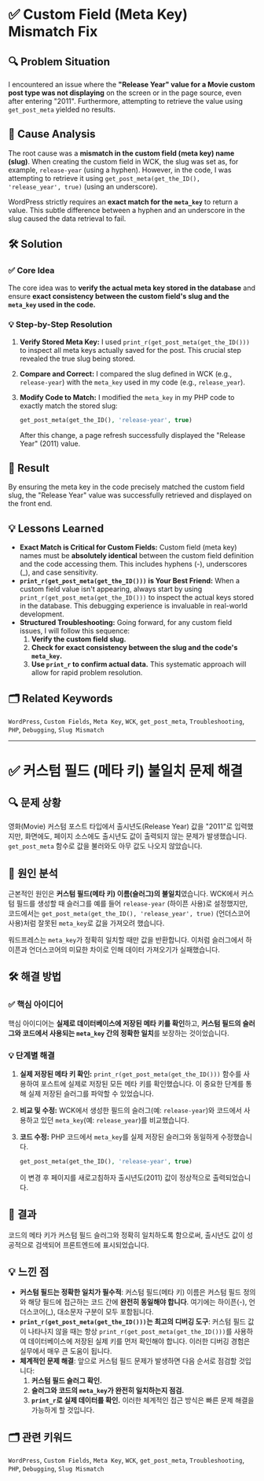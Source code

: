 # ✅ Custom Field (Meta Key) Mismatch Fix

## 🔍 Problem Situation

I encountered an issue where the **"Release Year" value for a Movie custom post type was not displaying** on the screen or in the page source, even after entering "2011". Furthermore, attempting to retrieve the value using `get_post_meta` yielded no results.

## 📌 Cause Analysis

The root cause was a **mismatch in the custom field (meta key) name (slug)**. When creating the custom field in WCK, the slug was set as, for example, `release-year` (using a hyphen). However, in the code, I was attempting to retrieve it using `get_post_meta(get_the_ID(), 'release_year', true)` (using an underscore).

WordPress strictly requires an **exact match for the `meta_key`** to return a value. This subtle difference between a hyphen and an underscore in the slug caused the data retrieval to fail.

## 🛠 Solution

### ✅ Core Idea

The core idea was to **verify the actual meta key stored in the database** and ensure **exact consistency between the custom field's slug and the `meta_key` used in the code.**

### 💡 Step-by-Step Resolution

1.  **Verify Stored Meta Key:** I used `print_r(get_post_meta(get_the_ID()))` to inspect all meta keys actually saved for the post. This crucial step revealed the true slug being stored.
    
2.  **Compare and Correct:** I compared the slug defined in WCK (e.g., `release-year`) with the `meta_key` used in my code (e.g., `release_year`).
    
3.  **Modify Code to Match:** I modified the `meta_key` in my PHP code to exactly match the stored slug:
    
    ```php
    get_post_meta(get_the_ID(), 'release-year', true)
    
    ```
    
    After this change, a page refresh successfully displayed the "Release Year" (2011) value.
    

## 🎯 Result

By ensuring the meta key in the code precisely matched the custom field slug, the "Release Year" value was successfully retrieved and displayed on the front end.

## 💡 Lessons Learned

-   **Exact Match is Critical for Custom Fields:** Custom field (meta key) names must be **absolutely identical** between the custom field definition and the code accessing them. This includes hyphens (-), underscores (_), and case sensitivity.
-   **`print_r(get_post_meta(get_the_ID()))` is Your Best Friend:** When a custom field value isn't appearing, always start by using `print_r(get_post_meta(get_the_ID()))` to inspect the actual keys stored in the database. This debugging experience is invaluable in real-world development.
-   **Structured Troubleshooting:** Going forward, for any custom field issues, I will follow this sequence:
    1.  **Verify the custom field slug.**
    2.  **Check for exact consistency between the slug and the code's `meta_key`.**
    3.  **Use `print_r` to confirm actual data.** This systematic approach will allow for rapid problem resolution.

## 🗂️ Related Keywords

`WordPress`, `Custom Fields`, `Meta Key`, `WCK`, `get_post_meta`, `Troubleshooting`, `PHP`, `Debugging`, `Slug Mismatch`

----------

# ✅ 커스텀 필드 (메타 키) 불일치 문제 해결

## 🔍 문제 상황

영화(Movie) 커스텀 포스트 타입에서 출시년도(Release Year) 값을 "2011"로 입력했지만, 화면에도, 페이지 소스에도 출시년도 값이 출력되지 않는 문제가 발생했습니다. `get_post_meta` 함수로 값을 불러와도 아무 값도 나오지 않았습니다.

## 📌 원인 분석

근본적인 원인은 **커스텀 필드(메타 키) 이름(슬러그)의 불일치**였습니다. WCK에서 커스텀 필드를 생성할 때 슬러그를 예를 들어 `release-year` (하이픈 사용)로 설정했지만, 코드에서는 `get_post_meta(get_the_ID(), 'release_year', true)` (언더스코어 사용)처럼 잘못된 `meta_key`로 값을 가져오려 했습니다.

워드프레스는 `meta_key`가 정확히 일치할 때만 값을 반환합니다. 이처럼 슬러그에서 하이픈과 언더스코어의 미묘한 차이로 인해 데이터 가져오기가 실패했습니다.

## 🛠 해결 방법

### ✅ 핵심 아이디어

핵심 아이디어는 **실제로 데이터베이스에 저장된 메타 키를 확인**하고, **커스텀 필드의 슬러그와 코드에서 사용되는 `meta_key` 간의 정확한 일치**를 보장하는 것이었습니다.

### 💡 단계별 해결

1.  **실제 저장된 메타 키 확인:** `print_r(get_post_meta(get_the_ID()))` 함수를 사용하여 포스트에 실제로 저장된 모든 메타 키를 확인했습니다. 이 중요한 단계를 통해 실제 저장된 슬러그를 파악할 수 있었습니다.
    
2.  **비교 및 수정:** WCK에서 생성한 필드의 슬러그(예: `release-year`)와 코드에서 사용하고 있던 `meta_key`(예: `release_year`)를 비교했습니다.
    
3.  **코드 수정:** PHP 코드에서 `meta_key`를 실제 저장된 슬러그와 동일하게 수정했습니다.
    ```php
    get_post_meta(get_the_ID(), 'release-year', true)
    
    ```
    
    이 변경 후 페이지를 새로고침하자 출시년도(2011) 값이 정상적으로 출력되었습니다.
    

## 🎯 결과

코드의 메타 키가 커스텀 필드 슬러그와 정확히 일치하도록 함으로써, 출시년도 값이 성공적으로 검색되어 프론트엔드에 표시되었습니다.

## 💡 느낀 점

-   **커스텀 필드는 정확한 일치가 필수적**: 커스텀 필드(메타 키) 이름은 커스텀 필드 정의와 해당 필드에 접근하는 코드 간에 **완전히 동일해야 합니다**. 여기에는 하이픈(-), 언더스코어(_), 대소문자 구분이 모두 포함됩니다.
-   **`print_r(get_post_meta(get_the_ID()))`는 최고의 디버깅 도구**: 커스텀 필드 값이 나타나지 않을 때는 항상 `print_r(get_post_meta(get_the_ID()))`를 사용하여 데이터베이스에 저장된 실제 키를 먼저 확인해야 합니다. 이러한 디버깅 경험은 실무에서 매우 큰 도움이 됩니다.
-   **체계적인 문제 해결**: 앞으로 커스텀 필드 문제가 발생하면 다음 순서로 점검할 것입니다:
    1.  **커스텀 필드 슬러그 확인.**
    2.  **슬러그와 코드의 `meta_key`가 완전히 일치하는지 점검.**
    3.  **`print_r`로 실제 데이터를 확인.** 이러한 체계적인 접근 방식은 빠른 문제 해결을 가능하게 할 것입니다.

## 🗂️ 관련 키워드

`WordPress`, `Custom Fields`, `Meta Key`, `WCK`, `get_post_meta`, `Troubleshooting`, `PHP`, `Debugging`, `Slug Mismatch`
